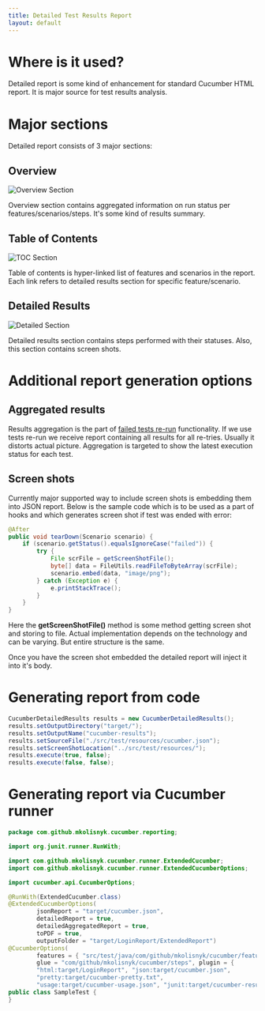 ```yaml
---
title: Detailed Test Results Report
layout: default
---
```


# Where is it used?

Detailed report is some kind of enhancement for standard Cucumber HTML report. It is major source for test results analysis.

# Major sections

Detailed report consists of 3 major sections:

## Overview

![Overview Section](/cucumber-reports/images/detailed-report/overview-section.png)

Overview section contains aggregated information on run status per features/scenarios/steps. It's some kind of results summary.

## Table of Contents

![TOC Section](/cucumber-reports/images/detailed-report/toc-section.png)

Table of contents is hyper-linked list of features and scenarios in the report. Each link refers to detailed results section for specific feature/scenario.

## Detailed Results

![Detailed Section](/cucumber-reports/images/detailed-report/detailed-section.png)

Detailed results section contains steps performed with their statuses. Also, this section contains screen shots.

# Additional report generation options

## Aggregated results

Results aggregation is the part of [failed tests re-run](/cucumber-reports/failed-tests-rerun) functionality. If we use tests re-run we receive report containing all results for all re-tries. Usually it distorts actual picture. Aggregation is targeted to show the latest execution status for each test.

## Screen shots

Currently major supported way to include screen shots is embedding them into JSON report. Below is the sample code which is to be used as a part of hooks and which generates screen shot if test was ended with error:

```java
@After
public void tearDown(Scenario scenario) {
	if (scenario.getStatus().equalsIgnoreCase("failed")) {
	    try {
            File scrFile = getScreenShotFile();
			byte[] data = FileUtils.readFileToByteArray(scrFile);
			scenario.embed(data, "image/png");
	    } catch (Exception e) {
	        e.printStackTrace();
	    }
	}
}
```

Here the **getScreenShotFile()** method is some method getting screen shot and storing to file. Actual implementation depends on the technology and can be varying. But entire structure is the same.

Once you have the screen shot embedded the detailed report will inject it into it's body.

# Generating report from code

```java
CucumberDetailedResults results = new CucumberDetailedResults();
results.setOutputDirectory("target/");
results.setOutputName("cucumber-results");
results.setSourceFile("./src/test/resources/cucumber.json");
results.setScreenShotLocation("../src/test/resources/");
results.execute(true, false);
results.execute(false, false);
```

# Generating report via Cucumber runner

```java
package com.github.mkolisnyk.cucumber.reporting;

import org.junit.runner.RunWith;

import com.github.mkolisnyk.cucumber.runner.ExtendedCucumber;
import com.github.mkolisnyk.cucumber.runner.ExtendedCucumberOptions;

import cucumber.api.CucumberOptions;

@RunWith(ExtendedCucumber.class)
@ExtendedCucumberOptions(
        jsonReport = "target/cucumber.json",
        detailedReport = true,
        detailedAggregatedReport = true,
        toPDF = true,
        outputFolder = "target/LoginReport/ExtendedReport")
@CucumberOptions(
        features = { "src/test/java/com/github/mkolisnyk/cucumber/features/63.feature" },
        glue = "com/github/mkolisnyk/cucumber/steps", plugin = {
        "html:target/LoginReport", "json:target/cucumber.json",
        "pretty:target/cucumber-pretty.txt",
        "usage:target/cucumber-usage.json", "junit:target/cucumber-results.xml" })
public class SampleTest {
}
```
